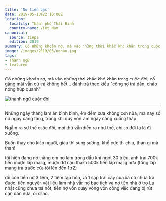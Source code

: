 ```yaml
---
title: 'Nợ tiền bạc'
date: 2019-05-13T22:10:00Z
location:
  locality: Thành phố Thái Bình
  country-name: Việt Nam
canonical:
  source: tiepz
  edition: 2019
summary: Có những khoản nợ, mà vào những thời khắc khó khăn trong cuộc đời, cố gắng mãi vẫn cứ trả không hết... đánh trả theo kiểu công nợ trả dần, cháo nóng húp quanh
image: /images/2019/05/nonan.jpg
tags:
- Thành ngữ
- featured
---
```


Có những khoản nợ, mà vào những thời khắc khó khăn trong cuộc đời, cố gắng mãi vẫn cứ trả không hết... đánh trả theo kiểu "công nợ trả dần, cháo nóng húp quanh"

![thành ngữ cuộc đời](/images/2019/05/nonan.jpg) 

* * *

Những ngày tháng làm ăn bình bình, êm đềm xưa không còn nữa, mà nay số nợ ngày càng tăng, trong khi quỹ vốn làm ngày càng xuống thấp.

Ngẫm ra sự thế cuộc đời, mọi thứ vẫn diễn ra như thế, chỉ có đời ta là đi xuống.

Buồn thay cho kiếp người, giàu thì sung sướng, khổ cực thì chịu, than gì mà than!

tôi hiện đang nợ thằng em họ làm trong dầu khí ngót 30 triệu, anh trai 700k tiền mượn lắp mạng, mượn đỡ cậu thạnh 500k tiền lắp mạng nữa (tổng lắp mạng trả trước của tôi lên đến 1tr2)

rồi còn tiền nợ 3 tiệm, 2 tiệm tạp hóa, và 1 sạp trái cây của bà cô chưa trả được. tiền nguyên vật liệu làm nhà vẫn nợ bác tịch và nợ tiền nhà ở trọ La nhật cũng chưa trả nốt, tiền nợ vốn quay vòng vốn công việc đang bị rút cạn dần nữa, ôi chao.